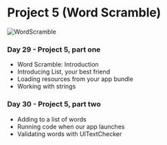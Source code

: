 # Project 5 (Word Scramble)

![WordScramble](https://pbs.twimg.com/media/E6D5PmmWEAAllzO?format=jpg&name=4096x4096)

### Day 29 - Project 5, part one

- Word Scramble: Introduction
- Introducing List, your best friend
- Loading resources from your app bundle
- Working with strings

### Day 30 - Project 5, part two

- Adding to a list of words
- Running code when our app launches
- Validating words with UITextChecker
